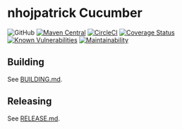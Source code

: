 # nhojpatrick Cucumber

![GitHub](https://img.shields.io/github/license/nhojpatrick/nhojpatrick-cucumber?style=plastic)
[![Maven Central](https://img.shields.io/maven-central/v/com.github.nhojpatrick.cucumber/nhojpatrick-cucumber?style=plastic)](https://search.maven.org/artifact/com.github.nhojpatrick.cucumber/nhojpatrick-cucumber)
[![CircleCI](https://circleci.com/gh/nhojpatrick/nhojpatrick-cucumber/tree/develop.svg?style=svg)](https://circleci.com/gh/nhojpatrick/nhojpatrick-cucumber/tree/develop)
[![Coverage Status](https://coveralls.io/repos/github/nhojpatrick/nhojpatrick-cucumber/badge.svg?branch=develop)](https://coveralls.io/github/nhojpatrick/nhojpatrick-cucumber?branch=develop)
[![Known Vulnerabilities](https://snyk.io/test/github/nhojpatrick/nhojpatrick-cucumber/develop/badge.svg)](https://snyk.io/test/github/nhojpatrick/nhojpatrick-cucumber/develop)
[![Maintainability](https://api.codeclimate.com/v1/badges/acd686b068e87ae1bfe7/maintainability)](https://codeclimate.com/github/nhojpatrick/nhojpatrick-cucumber/maintainability)

## Building

See [BUILDING.md](./BUILDING.md).

## Releasing
See [RELEASE.md](./RELEASE.md).
